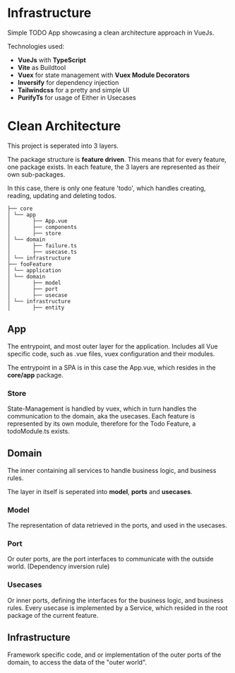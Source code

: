 # Infrastructure

Simple TODO App showcasing a clean architecture approach in VueJs.

Technologies used:

- **VueJs** with **TypeScript**
- **Vite** as Buildtool
- **Vuex** for state management with **Vuex Module Decorators**
- **Inversify** for dependency injection
- **Tailwindcss** for a pretty and simple UI
- **PurifyTs** for usage of Either in Usecases

# Clean Architecture

This project is seperated into 3 layers.

The package structure is **feature driven**.
This means that for every feature, one package exists.
In each feature, the 3 layers are represented as their own sub-packages.

In this case, there is only one feature 'todo', which handles creating, reading, updating and deleting todos.

```
├── core
│ └── app
│       ├── App.vue
│       ├── components
│       ├── store
│ └── domain
│       ├── failure.ts
│       ├── usecase.ts
│ └── infrastructure
├── fooFeature
│ └── application
│ └── domain
│       ├── model
│       ├── port
│       ├── usecase
│ └── infrastructure
│       ├── entity
```

## App

The entrypoint, and most outer layer for the application.
Includes all Vue specific code, such as .vue files, vuex configuration and their modules.

The entrypoint in a SPA is in this case the App.vue, which resides in the **core/app** package.

### Store

State-Management is handled by vuex, which in turn handles the communication to the domain, aka the usecases.
Each feature is represented by its own module, therefore for the Todo Feature, a todoModule.ts exists.

## Domain

The inner containing all services to handle business logic, and business rules.

The layer in itself is seperated into **model**, **ports** and **usecases**.

### Model

The representation of data retrieved in the ports, and used in the usecases.

### Port

Or outer ports, are the port interfaces to communicate with the outside world.
(Dependency inversion rule)

### Usecases

Or inner ports, defining the interfaces for the business logic, and business rules.
Every usecase is implemented by a Service, which resided in the root package of the current feature.

## Infrastructure

Framework specific code, and or implementation of the outer ports of the domain, to access the data of the "outer world".
